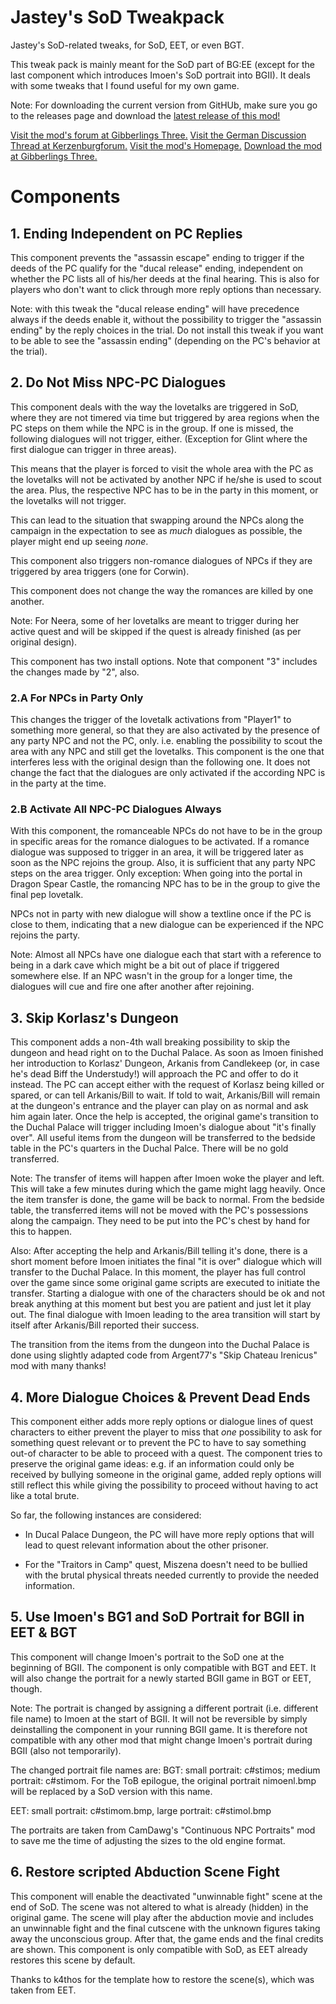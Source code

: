 # Jastey's SoD Tweakpack

Jastey's SoD-related tweaks, for SoD, EET, or even BGT.

This tweak pack is mainly meant for the SoD part of BG:EE (except for the last component which introduces Imoen's SoD portrait into BGII). 
It deals with some tweaks that I found useful for my own game.

Note: For downloading the current version from GitHUb, make sure you go to the releases page and download the [latest release of this mod!](https://github.com/Gibberlings3/Jasteys_SoD_Tweakpack/releases)

[Visit the mod's forum at Gibberlings Three.](https://www.gibberlings3.net/forums/topic/30427-jasteys-sod-tweakpack/)
[Visit the German Discussion Thread at Kerzenburgforum.](https://www.baldurs-gate.de/index.php?threads/jasteys-sod-tweakpack.44745/)
[Visit the mod's Homepage.](https://www.gibberlings3.net/mods/tweaks/jasteys-sod-tweak-pack/)
[Download the mod at Gibberlings Three.](https://www.gibberlings3.net/files/file/1015-jasteys-sod-tweak-pack/)



# Components

## 1. Ending Independent on PC Replies

This component prevents the "assassin escape" ending to trigger if the deeds of the PC qualify for the "ducal release" ending, independent on whether the PC lists all of his/her deeds at the final hearing. This is also for players who don't want to click through more reply options than necessary. 

Note: with this tweak the "ducal release ending" will have precedence always if the deeds enable it, without the possibility to trigger the "assassin ending" by the reply choices in the trial.
Do not install this tweak if you want to be able to see the "assassin ending" (depending on the PC's behavior at the trial).


## 2. Do Not Miss NPC-PC Dialogues

This component deals with the way the lovetalks are triggered in SoD, where they are not timered via time but triggered by area regions when the PC steps on them while the NPC is in the group. 
If one is missed, the following dialogues will not trigger, either. (Exception for Glint where the first dialogue can trigger in three areas). 

This means that the player is forced to visit the whole area with the PC as the lovetalks will not be activated by another NPC if he/she is used to scout the area. Plus, the respective NPC has to be in the party in this moment, or the lovetalks will not trigger.

This can lead to the situation that swapping around the NPCs along the campaign in the expectation to see as *much* dialogues as possible, the player might end up seeing *none*. 

This component also triggers non-romance dialogues of NPCs if they are triggered by area triggers (one for Corwin).

This component does not change the way the romances are killed by one another.

Note:
For Neera, some of her lovetalks are meant to trigger during her active quest and will be skipped if the quest is already finished (as per original design).

This component has two install options. Note that component "3" includes the changes made by "2", also.


### 2.A For NPCs in Party Only

This changes the trigger of the lovetalk activations from "Player1" to something more general, so that they are also activated by the presence of any party NPC and not the PC, only. i.e. enabling the possibility to scout the area with any NPC and still get the lovetalks. 
This component is the one that interferes less with the original design than the following one. It does not change the fact that the dialogues are only activated if the according NPC is in the party at the time.


### 2.B Activate All NPC-PC Dialogues Always

With this component, the romanceable NPCs do not have to be in the group in specific areas for the romance dialogues to be activated. If a romance dialogue was supposed to trigger in an area, it will be triggered later as soon as the NPC rejoins the group. Also, it is sufficient that any party NPC steps on the area trigger. Only exception: When going into the portal in Dragon Spear Castle, the romancing NPC has to be in the group to give the final pep lovetalk.

NPCs not in party with new dialogue will show a textline once if the PC is close to them, indicating that a new dialogue can be experienced if the NPC rejoins the party.

Note: Almost all NPCs have one dialogue each that start with a reference to being in a dark cave which might be a bit out of place if triggered somewhere else.
If an NPC wasn't in the group for a longer time, the dialogues will cue and fire one after another after rejoining.


## 3. Skip Korlasz's Dungeon

This component adds a non-4th wall breaking possibility to skip the dungeon and head right on to the Duchal Palace. As soon as Imoen finished her introduction to Korlasz' Dungeon, Arkanis from Candlekeep (or, in case he's dead Biff the Understudy!) will approach the PC and offer to do it instead.
The PC can accept either with the request of Korlasz being killed or spared, or can tell Arkanis/Bill to wait. If told to wait, Arkanis/Bill will remain at the dungeon's entrance and the player can play on as normal and ask him again later. Once the help is accepted, the original game's transition to the Duchal Palace will trigger including Imoen's dialogue about "it's finally over". All useful items from the dungeon will be transferred to the bedside table in the PC's quarters in the Duchal Palce. There will be no gold transferred.

Note: The transfer of items will happen after Imoen woke the player and left. This will take a few minutes during which the game might lagg heavily. Once the item transfer is done, the game will be back to normal.
From the bedside table, the transferred items will not be moved with the PC's possessions along the campaign. They need to be put into the PC's chest by hand for this to happen.

Also: After accepting the help and Arkanis/Bill telling it's done, there is a short moment before Imoen initiates the final "it is over" dialogue which will transfer to the Duchal Palace. In this moment, the player has full control over the game since some original game scripts are executed to initiate the transfer. Starting a dialogue with one of the characters should be ok and not break anything at this moment but best you are patient and just let it play out. The final dialogue with Imoen leading to the area transition will start by itself after Arkanis/Bill reported their success. 

The transition from the items from the dungeon into the Duchal Palace is done using slightly adapted code from Argent77's "Skip Chateau Irenicus" mod with many thanks!


## 4. More Dialogue Choices & Prevent Dead Ends

This component either adds more reply options or dialogue lines of quest characters to either prevent the player to miss that *one* possibility to ask for something quest relevant or to prevent the PC to have to say something out-of character to be able to proceed with a quest.
The component tries to preserve the original game ideas: e.g. if an information could only be received by bullying someone in the original game, added reply options will still reflect this while giving the possibility to proceed without having to act like a total brute.

So far, the following instances are considered:

- In Ducal Palace Dungeon, the PC will have more reply options that will lead to quest relevant information about the other prisoner.

- For the "Traitors in Camp" quest, Miszena doesn't need to be bullied with the brutal physical threats needed currently to provide the needed information.


## 5. Use Imoen's BG1 and SoD Portrait for BGII in EET & BGT

This component will change Imoen's portrait to the SoD one at the beginning of BGII. The component is only compatible with BGT and EET. It will also change the portrait for a newly started BGII game in BGT or EET, though.

Note: The portrait is changed by assigning a different portrait (i.e. different file name) to Imoen at the start of BGII. It will not be reversible by simply deinstalling the component in your running BGII game. It is therefore not compatible with any other mod that might change Imoen's portrait during BGII (also not temporarily).

The changed portrait file names are:
BGT: small portrait: c#stimos; medium portrait: c#stimom. For the ToB epilogue, the original portrait nimoenl.bmp will be replaced by a SoD version with this name.

EET: small portrait: c#stimom.bmp, large portrait: c#stimol.bmp

The portraits are taken from CamDawg's "Continuous NPC Portraits" mod to save me the time of adjusting the sizes to the old engine format.


## 6. Restore scripted Abduction Scene Fight

This component will enable the deactivated "unwinnable fight" scene at the end of SoD. The scene was not altered to what is already (hidden) in the original game. The scene will play after the abduction movie and includes an unwinnable fight and the final cutscene with the unknown figures taking away the unconscious group. After that, the game ends and the final credits are shown.
This component is only compatible with SoD, as EET already restores this scene by default.

Thanks to k4thos for the template how to restore the scene(s), which was taken from EET.
